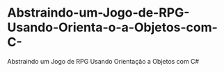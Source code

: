 # Abstraindo-um-Jogo-de-RPG-Usando-Orienta-o-a-Objetos-com-C-

Abstraindo um Jogo de RPG Usando Orientação a Objetos com C#
